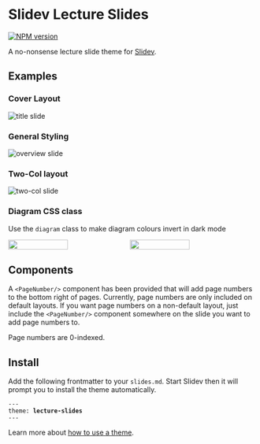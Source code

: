 # Slidev Lecture Slides

[![NPM version](https://img.shields.io/npm/v/slidev-theme-lecture-slides?color=3AB9D4&label=)](https://www.npmjs.com/package/slidev-theme-lecture-slides)

A no-nonsense lecture slide theme
for [Slidev](https://github.com/slidevjs/slidev).

## Examples

### Cover Layout

![title slide](https://media.githubusercontent.com/media/James-Ansley/slidev-theme-lecture-slides/main/assets/title.png)

### General Styling

![overview slide](https://media.githubusercontent.com/media/James-Ansley/slidev-theme-lecture-slides/main/assets/overview.png)

### Two-Col layout

![two-col slide](https://media.githubusercontent.com/media/James-Ansley/slidev-theme-lecture-slides/main/assets/two-col.png)

### Diagram CSS class

Use the `diagram` class to make diagram colours invert in dark mode

<div style="display: flex">
<img src="https://media.githubusercontent.com/media/James-Ansley/slidev-theme-lecture-slides/main/assets/diagram_light.png" width="49%"/>
<img src="https://media.githubusercontent.com/media/James-Ansley/slidev-theme-lecture-slides/main/assets/diagram_dark.png" width="49%"/>
</div>

## Components

A `<PageNumber/>` component has been provided that will add page numbers to the
bottom right of pages. Currently, page numbers are only included on default
layouts. If you want page numbers on a non-default layout, just include
the `<PageNumber/>` component somewhere on the slide you want to add page
numbers to.

Page numbers are 0-indexed.

## Install

Add the following frontmatter to your `slides.md`.
Start Slidev then it will prompt you to install the theme automatically.

<pre><code>---
theme: <b>lecture-slides</b>
---</code></pre>

Learn more about [how to use a theme](https://sli.dev/themes/use).
